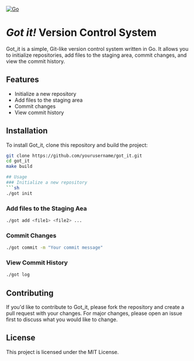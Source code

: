 [![Go](https://github.com/andrelcunha/got_it/actions/workflows/go.yml/badge.svg)](https://github.com/andrelcunha/got_it/actions/workflows/go.yml)
# *Got it!* Version Control System

Got_it is a simple, Git-like version control system written in Go. It allows you to initialize repositories, add files to the staging area, commit changes, and view the commit history.

## Features

- Initialize a new repository
- Add files to the staging area
- Commit changes
- View commit history

## Installation

To install Got_it, clone this repository and build the project:

```sh
git clone https://github.com/yourusername/got_it.git
cd got_it
make build

## Usage
### Initialize a new repository
```sh
./got init
```
### Add files to the Staging Aea
```sh
./got add <file1> <file2> ...
```
### Commit Changes
```sh
./got commit -m "Your commit message"
```
### View Commit History
```sh
./got log
```
## Contributing
If you'd like to contribute to Got_it, please fork the repository and create a pull request with your changes. For major changes, please open an issue first to discuss what you would like to change.
## License
This project is licensed under the MIT License.
